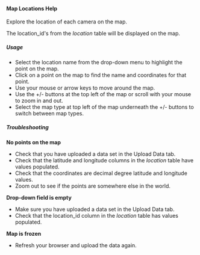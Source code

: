 #### Map Locations Help

Explore the location of each camera on the map. 

The location_id's from the *location* table will be displayed on the map.

##### Usage

- Select the location name from the drop-down menu to highlight the point on the map.
- Click on a point on the map to find the name and coordinates for that point.
- Use your mouse or arrow keys to move around the map.
- Use the +/- buttons at the top left of the map or scroll with your mouse to zoom in and out.
- Select the map type at top left of the map underneath the +/- buttons to switch between map types.

##### Troubleshooting

**No points on the map**

- Check that you have uploaded a data set in the Upload Data tab. 
- Check that the latitude and longitude columns in the *location* table have values populated.
- Check that the coordinates are decimal degree latitude and longitude values. 
- Zoom out to see if the points are somewhere else in the world.

**Drop-down field is empty**

- Make sure you have uploaded a data set in the Upload Data tab. 
- Check that the location_id column in the *location* table has values populated.

**Map is frozen**

- Refresh your browser and upload the data again.
